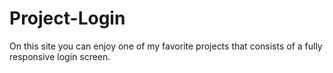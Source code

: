 # Project-Login
On this site you can enjoy one of my favorite projects that consists of a fully responsive login screen.
